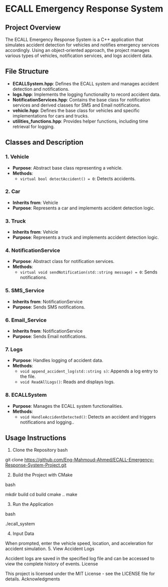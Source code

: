 # ECALL Emergency Response System

## Project Overview
The ECALL Emergency Response System is a C++ application that simulates accident detection for vehicles and notifies emergency services accordingly. Using an object-oriented approach, the project manages various types of vehicles, notification services, and logs accident data.

## File Structure
- **ECALLSystem.hpp**: Defines the ECALL system and manages accident detection and notifications.
- **logs.hpp**: Implements the logging functionality to record accident data.
- **NotificationServices.hpp**: Contains the base class for notification services and derived classes for SMS and Email notifications.
- **vehicle.hpp**: Defines the base class for vehicles and specific implementations for cars and trucks.
- **utilities_functions.hpp**: Provides helper functions, including time retrieval for logging.

## Classes and Description

### 1. Vehicle
- **Purpose**: Abstract base class representing a vehicle.
- **Methods**:
  - `virtual bool detectAccident() = 0`: Detects accidents.

### 2. Car
- **Inherits from**: Vehicle
- **Purpose**: Represents a car and implements accident detection logic.

### 3. Truck
- **Inherits from**: Vehicle
- **Purpose**: Represents a truck and implements accident detection logic.

### 4. NotificationService
- **Purpose**: Abstract class for notification services.
- **Methods**:
  - `virtual void sendNotification(std::string message) = 0`: Sends notifications.

### 5. SMS_Service
- **Inherits from**: NotificationService
- **Purpose**: Sends SMS notifications.

### 6. Email_Service
- **Inherits from**: NotificationService
- **Purpose**: Sends Email notifications.

### 7. Logs
- **Purpose**: Handles logging of accident data.
- **Methods**:
  - `void append_accident_log(std::string s)`: Appends a log entry to the file.
  - `void ReadAllLogs()`: Reads and displays logs.

### 8. ECALLSystem
- **Purpose**: Manages the ECALL system functionalities.
- **Methods**:
  - `void HandleAccidentDetected()`: Detects an accident and triggers notifications and logging..

## Usage Instructions
1. Clone the Repository
bash

git clone https://github.com/Eng-Mahmoud-Ahmed/ECALL-Emergency-Response-System-Project.git



2. Build the Project with CMake

bash

mkdir build
cd build
cmake ..
make

3. Run the Application

bash

./ecall_system

4. Input Data

When prompted, enter the vehicle speed, location, and acceleration for accident simulation.
5. View Accident Logs

Accident logs are saved in the specified log file and can be accessed to view the complete history of events.
License

This project is licensed under the MIT License - see the LICENSE file for details.
Acknowledgments

